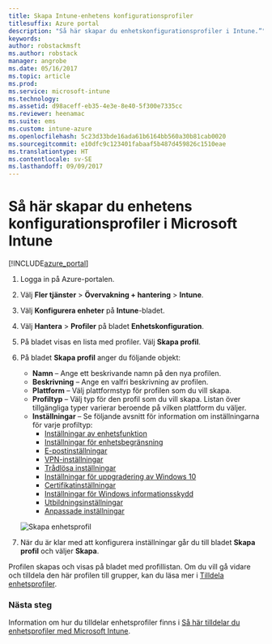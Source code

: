 ```yaml
---
title: Skapa Intune-enhetens konfigurationsprofiler
titlesuffix: Azure portal
description: "Så här skapar du enhetskonfigurationsprofiler i Intune.”"
keywords: 
author: robstackmsft
ms.author: robstack
manager: angrobe
ms.date: 05/16/2017
ms.topic: article
ms.prod: 
ms.service: microsoft-intune
ms.technology: 
ms.assetid: d98aceff-eb35-4e3e-8e40-5f300e7335cc
ms.reviewer: heenamac
ms.suite: ems
ms.custom: intune-azure
ms.openlocfilehash: 5c23d33bde16ada61b6164bb560a30b81cab0020
ms.sourcegitcommit: e10dfc9c123401fabaaf5b487d459826c1510eae
ms.translationtype: HT
ms.contentlocale: sv-SE
ms.lasthandoff: 09/09/2017
---
```

# <a name="how-to-create-device-configuration-profiles-in-microsoft-intune"></a>Så här skapar du enhetens konfigurationsprofiler i Microsoft Intune

[!INCLUDE[azure_portal](./includes/azure_portal.md)]


1. Logga in på Azure-portalen.
2. Välj **Fler tjänster** > **Övervakning + hantering** > **Intune**.
3. Välj **Konfigurera enheter** på **Intune**-bladet.
2. Välj **Hantera** > **Profiler** på bladet **Enhetskonfiguration**.
2. På bladet visas en lista med profiler. Välj **Skapa profil**.
3. På bladet **Skapa profil** anger du följande objekt:
    - **Namn** – Ange ett beskrivande namn på den nya profilen.
    - **Beskrivning** – Ange en valfri beskrivning av profilen.
    - **Plattform** – Välj plattformstyp för profilen som du vill skapa.
    - **Profiltyp** – Välj typ för den profil som du vill skapa. Listan över tillgängliga typer varierar beroende på vilken plattform du väljer.
    - **Inställningar** – Se följande avsnitt för information om inställningarna för varje profiltyp:
        -  [Inställningar av enhetsfunktion](device-features-configure.md)
        -  [Inställningar för enhetsbegränsning](device-restrictions-configure.md)
        -  [E-postinställningar](email-settings-configure.md)
        -  [VPN-inställningar](vpn-settings-configure.md)
        -  [Trådlösa inställningar](wi-fi-settings-configure.md)
        -  [Inställningar för uppgradering av Windows 10](edition-upgrade-configure-windows-10.md)
        -  [Certifikatinställningar](certificates-configure.md)
        -  [Inställningar för Windows informationsskydd](windows-information-protection-configure.md)
        -  [Utbildningsinställningar](education-settings-configure.md)
        -  [Anpassade inställningar](custom-settings-configure.md)

    ![Skapa enhetsprofil](./media/create-device-profile.png)
4. När du är klar med att konfigurera inställningar går du till bladet **Skapa profil** och väljer **Skapa**.

Profilen skapas och visas på bladet med profillistan.
Om du vill gå vidare och tilldela den här profilen till grupper, kan du läsa mer i [Tilldela enhetsprofiler](device-profile-assign.md).


### <a name="next-steps"></a>Nästa steg
Information om hur du tilldelar enhetsprofiler finns i [Så här tilldelar du enhetsprofiler med Microsoft Intune](device-profile-assign.md).
